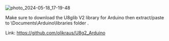 
![photo_2024-05-18_17-19-48](https://github.com/nexysllanes/U8g2_OLED_Eyes_I2C/assets/13582083/475c83a9-aadc-4863-885e-5b264e45af10)

Make sure to download the U8glib V2 library for Arduino then extract/paste to \Documents\Arduino\libraries folder .

Link: https://github.com/olikraus/U8g2_Arduino
